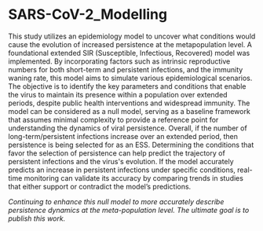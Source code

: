 # SARS-CoV-2_Modelling

This study utilizes an epidemiology model to uncover what conditions would cause the evolution of increased persistence at the metapopulation level. A foundational extended SIR (Susceptible, Infectious, Recovered) model was implemented. By incorporating factors such as intrinsic reproductive numbers for both short-term and persistent infections, and the immunity waning rate, this model aims to simulate various epidemiological scenarios. The objective is to identify the key parameters and conditions that enable the virus to maintain its presence within a population over extended periods, despite public health interventions and widespread immunity. The model can be considered as a null model, serving as a baseline framework that assumes minimal complexity to provide a reference point for understanding the dynamics of viral persistence. Overall, if the number of long-term/persistent infections increase over an extended period, then persistence is being selected for as an ESS. 
	Determining the conditions that favor the selection of persistence can help predict the trajectory of persistent infections and the virus's evolution. If the model accurately predicts an increase in persistent infections under specific conditions, real-time monitoring can validate its accuracy by comparing trends in studies that either support or contradict the model’s predictions. 

*Continuing to enhance this null model to more accurately describe persistence dynamics at the meta-population level. The ultimate goal is to publish this work.*
